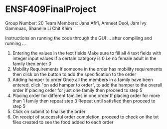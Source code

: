 # ENSF409FinalProject

Group Number: 20
Team Members: Jana Afifi, Amneet Deol, Jam Ivy Gammuac, Shanelle Li Chit Khim

Instructions on running the code through the GUI
... after compiling and running ...

1. Entering the values in the text fields
   Make sure to fill all 4 text fields with integer input values
   If a certain category is 0 i.e no female adult in the family then enter 0
2. Mobility Requirements
   If someone in the order has mobility requirements then click on the button
   to add the specification to the order
3. Adding hamper to order
   Once all the members in a family have been entered, click "on add hamper to 
   order", to add the hamper to the overall order
   If placing order for just one family then proceed to step 5
4. Placing order for different families in one order
   If placing order for more than 1 family then repeat step 3
   Repeat until satisfied then proceed to step 5
5. Click on submit to finalise the order
6. On receipt of successful order completion, proceed to check on the
   txt files created to see the food added to each order
